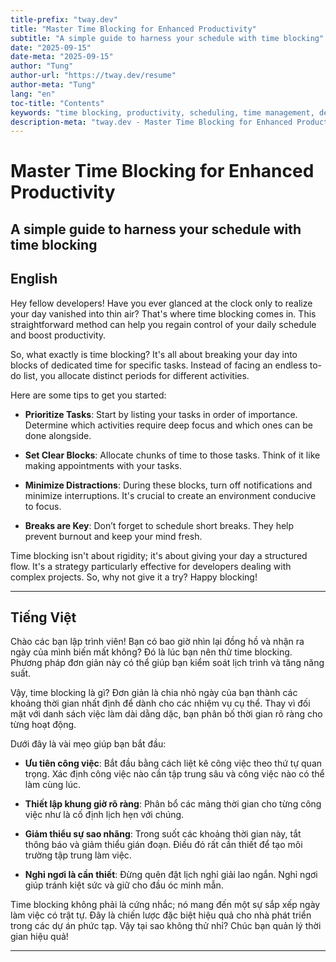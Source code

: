 ```yaml
---
title-prefix: "tway.dev"
title: "Master Time Blocking for Enhanced Productivity"
subtitle: "A simple guide to harness your schedule with time blocking"
date: "2025-09-15"
date-meta: "2025-09-15"
author: "Tung"
author-url: "https://tway.dev/resume"
author-meta: "Tung"
lang: "en"
toc-title: "Contents"
keywords: "time blocking, productivity, scheduling, time management, developer tips"
description-meta: "tway.dev - Master Time Blocking for Enhanced Productivity - A simple guide to harness your schedule with time blocking"
---
```


# Master Time Blocking for Enhanced Productivity
## A simple guide to harness your schedule with time blocking

## English
Hey fellow developers! Have you ever glanced at the clock only to realize your day vanished into thin air? That's where time blocking comes in. This straightforward method can help you regain control of your daily schedule and boost productivity.

So, what exactly is time blocking? It's all about breaking your day into blocks of dedicated time for specific tasks. Instead of facing an endless to-do list, you allocate distinct periods for different activities. 

Here are some tips to get you started:

- **Prioritize Tasks**: Start by listing your tasks in order of importance. Determine which activities require deep focus and which ones can be done alongside.

- **Set Clear Blocks**: Allocate chunks of time to those tasks. Think of it like making appointments with your tasks.

- **Minimize Distractions**: During these blocks, turn off notifications and minimize interruptions. It's crucial to create an environment conducive to focus.

- **Breaks are Key**: Don’t forget to schedule short breaks. They help prevent burnout and keep your mind fresh.

Time blocking isn't about rigidity; it's about giving your day a structured flow. It's a strategy particularly effective for developers dealing with complex projects. So, why not give it a try? Happy blocking!

---

## Tiếng Việt
Chào các bạn lập trình viên! Bạn có bao giờ nhìn lại đồng hồ và nhận ra ngày của mình biến mất không? Đó là lúc bạn nên thử time blocking. Phương pháp đơn giản này có thể giúp bạn kiểm soát lịch trình và tăng năng suất.

Vậy, time blocking là gì? Đơn giản là chia nhỏ ngày của bạn thành các khoảng thời gian nhất định để dành cho các nhiệm vụ cụ thể. Thay vì đối mặt với danh sách việc làm dài dằng dặc, bạn phân bố thời gian rõ ràng cho từng hoạt động.

Dưới đây là vài mẹo giúp bạn bắt đầu:

- **Ưu tiên công việc**: Bắt đầu bằng cách liệt kê công việc theo thứ tự quan trọng. Xác định công việc nào cần tập trung sâu và công việc nào có thể làm cùng lúc.

- **Thiết lập khung giờ rõ ràng**: Phân bổ các mảng thời gian cho từng công việc như là cố định lịch hẹn với chúng.

- **Giảm thiểu sự sao nhãng**: Trong suốt các khoảng thời gian này, tắt thông báo và giảm thiểu gián đoạn. Điều đó rất cần thiết để tạo môi trường tập trung làm việc.

- **Nghỉ ngơi là cần thiết**: Đừng quên đặt lịch nghỉ giải lao ngắn. Nghỉ ngơi giúp tránh kiệt sức và giữ cho đầu óc minh mẫn.

Time blocking không phải là cứng nhắc; nó mang đến một sự sắp xếp ngày làm việc có trật tự. Đây là chiến lược đặc biệt hiệu quả cho nhà phát triển trong các dự án phức tạp. Vậy tại sao không thử nhỉ? Chúc bạn quản lý thời gian hiệu quả!

---